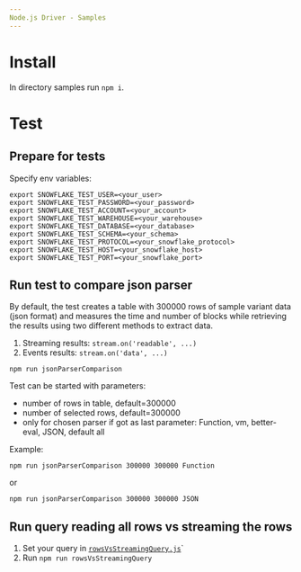 ```yaml
---
Node.js Driver - Samples
---
```


# Install

In directory samples run `npm i`.

# Test

## Prepare for tests

Specify env variables:

```
export SNOWFLAKE_TEST_USER=<your_user>
export SNOWFLAKE_TEST_PASSWORD=<your_password>
export SNOWFLAKE_TEST_ACCOUNT=<your_account>
export SNOWFLAKE_TEST_WAREHOUSE=<your_warehouse>
export SNOWFLAKE_TEST_DATABASE=<your_database>
export SNOWFLAKE_TEST_SCHEMA=<your_schema>
export SNOWFLAKE_TEST_PROTOCOL=<your_snowflake_protocol>
export SNOWFLAKE_TEST_HOST=<your_snowflake_host>
export SNOWFLAKE_TEST_PORT=<your_snowflake_port>
```

## Run test to compare json parser

By default, the test creates a table with 300000 rows of sample variant data (json format)
and measures the time and number of blocks while retrieving the results using two different
methods to extract data.

1. Streaming results: `stream.on('readable', ...)`
2. Events results: `stream.on('data', ...)`

```
npm run jsonParserComparison
```

Test can be started with parameters:

- number of rows in table, default=300000
- number of selected rows, default=300000
- only for chosen parser if got as last parameter: Function, vm, better-eval, JSON, default all

Example:

```
npm run jsonParserComparison 300000 300000 Function
```

or

```
npm run jsonParserComparison 300000 300000 JSON
```

## Run query reading all rows vs streaming the rows

1. Set your query in [`rowsVsStreamingQuery.js`](./rowsVsStreamingQuery.js)`
2. Run `npm run rowsVsStreamingQuery`
